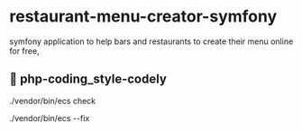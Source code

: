 # restaurant-menu-creator-symfony
symfony application to help bars and restaurants to create their menu online for free,

## 🤖 php-coding_style-codely 

./vendor/bin/ecs check 

 ./vendor/bin/ecs --fix

 